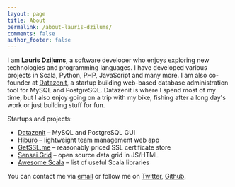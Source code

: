 ```yaml
---
layout: page
title: About
permalink: /about-lauris-dzilums/
comments: false
author_footer: false
---
```


I am **Lauris Dziļums**, a software developer who enjoys exploring
new technologies and programming languages. I have developed various
projects in Scala, Python, PHP, JavaScript and
many more. I am also co-founder at [Datazenit](http://datazenit.com),
a startup building web-based database administration tool for MySQL and PostgreSQL. Datazenit is where
I spend most of my time, but I also enjoy going on a trip with my bike,
fishing after a long day's work or just building stuff for fun.

Startups and projects:

* [Datazenit](http://datazenit.com) – MySQL and PostgreSQL GUI
* [Hiburo](https://hiburo.com) – lightweight team management web app
* [GetSSL.me](https://getssl.me) – reasonably priced SSL certificate store
* [Sensei Grid](https://github.com/datazenit/sensei-grid) – open source data grid in JS/HTML
* [Awesome Scala](https://github.com/lauris/awesome-scala) –  list of useful Scala libraries

You can contact me via [email](mailto:lauris@discuss.lv) or follow me on [Twitter](http://twitter.com/lauriswat), [Github](http://github.com/lauris).
